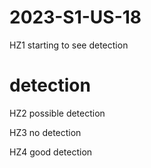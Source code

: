 # 2023-S1-US-18

HZ1 starting to see detection
# detection
HZ2 possible detection

HZ3 no detection

HZ4 good detection
